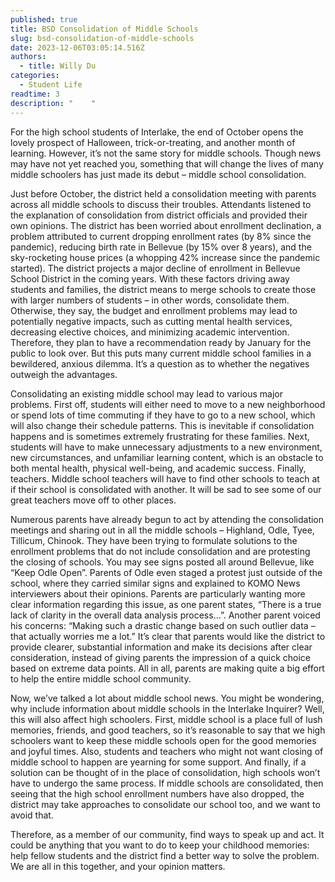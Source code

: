 ```yaml
---
published: true
title: BSD Consolidation of Middle Schools
slug: bsd-consolidation-of-middle-schools
date: 2023-12-06T03:05:14.516Z
authors:
  - title: Willy Du
categories:
  - Student Life
readtime: 3
description: "    "
---
```

For the high school students of Interlake, the end of October opens the lovely prospect of Halloween, trick-or-treating, and another month of learning. However, it’s not the same story for middle schools. Though news may have not yet reached you, something that will change the lives of many middle schoolers has just made its debut – middle school consolidation.

Just before October, the district held a consolidation meeting with parents across all middle schools to discuss their troubles. Attendants listened to the explanation of consolidation from district officials and provided their own opinions. The district has been worried about enrollment declination, a problem attributed to current dropping enrollment rates (by 8% since the pandemic), reducing birth rate in Bellevue (by 15% over 8 years), and the sky-rocketing house prices (a whopping 42% increase since the pandemic started). The district projects a major decline of enrollment in Bellevue School District in the coming years. With these factors driving away students and families, the district means to merge schools to create those with larger numbers of students – in other words, consolidate them. Otherwise, they say, the budget and enrollment problems may lead to potentially negative impacts, such as cutting mental health services, decreasing elective choices, and minimizing academic intervention. Therefore, they plan to have a recommendation ready by January for the public to look over. But this puts many current middle school families in a bewildered, anxious dilemma. It’s a question as to whether the negatives outweigh the advantages.

Consolidating an existing middle school may lead to various major problems. First off, students will either need to move to a new neighborhood or spend lots of time commuting if they have to go to a new school, which will also change their schedule patterns. This is inevitable if consolidation happens and is sometimes extremely frustrating for these families. Next, students will have to make unnecessary adjustments to a new environment, new circumstances, and unfamiliar learning content, which is an obstacle to both mental health, physical well-being, and academic success. Finally, teachers. Middle school teachers will have to find other schools to teach at if their school is consolidated with another. It will be sad to see some of our great teachers move off to other places.

Numerous parents have already begun to act by attending the consolidation meetings and sharing out in all the middle schools – Highland, Odle, Tyee, Tillicum, Chinook. They have been trying to formulate solutions to the enrollment problems that do not include consolidation and are protesting the closing of schools. You may see signs posted all around Bellevue, like “Keep Odle Open”. Parents of Odle even staged a protest just outside of the school, where they carried similar signs and explained to KOMO News interviewers about their opinions. Parents are particularly wanting more clear information regarding this issue, as one parent states, “There is a true lack of clarity in the overall data analysis process…”. Another parent voiced his concerns: “Making such a drastic change based on such outlier data – that actually worries me a lot.” It’s clear that parents would like the district to provide clearer, substantial information and make its decisions after clear consideration, instead of giving parents the impression of a quick choice based on extreme data points. All in all, parents are making quite a big effort to help the entire middle school community.

Now, we’ve talked a lot about middle school news. You might be wondering, why include information about middle schools in the Interlake Inquirer? Well, this will also affect high schoolers. First, middle school is a place full of lush memories, friends, and good teachers, so it’s reasonable to say that we high schoolers want to keep these middle schools open for the good memories and joyful times. Also, students and teachers who might not want closing of middle school to happen are yearning for some support. And finally, if a solution can be thought of in the place of consolidation, high schools won’t have to undergo the same process. If middle schools are consolidated, then seeing that the high school enrollment numbers have also dropped, the district may take approaches to consolidate our school too, and we want to avoid that.

Therefore, as a member of our community, find ways to speak up and act. It could be anything that you want to do to keep your childhood memories: help fellow students and the district find a better way to solve the problem. We are all in this together, and your opinion matters.